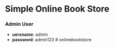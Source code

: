 # Simple Online Book Store

### Admin User
- **uersname**: admin
- **password**: admin123
#   o n l i n e _ b o o k _ s t o r e  
 